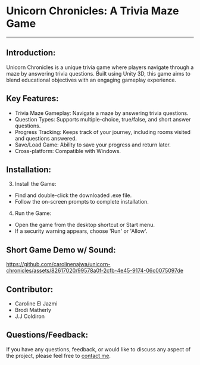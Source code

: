 # Unicorn Chronicles: A Trivia Maze Game #

------------------------------------------------------------

Introduction:
---------
Unicorn Chronicles is a unique trivia game where players navigate through a maze by answering trivia questions. 
Built using Unity 3D, this game aims to blend educational objectives with an engaging gameplay experience. 

Key Features:
--------------
- Trivia Maze Gameplay: Navigate a maze by answering trivia questions.
- Question Types: Supports multiple-choice, true/false, and short answer questions.
- Progress Tracking: Keeps track of your journey, including rooms visited and questions answered.
- Save/Load Game: Ability to save your progress and return later.
- Cross-platform: Compatible with Windows.

Installation:
-------------
3. Install the Game:
- Find and double-click the downloaded .exe file.
- Follow the on-screen prompts to complete installation.

4. Run the Game:
- Open the game from the desktop shortcut or Start menu.
- If a security warning appears, choose 'Run' or 'Allow'.


Short Game Demo w/ Sound: 
-------------
https://github.com/carolinenajwa/unicorn-chronicles/assets/82617020/99578a0f-2cfb-4e45-9174-06c0075097de



Contributor:
----------------
- Caroline El Jazmi
- Brodi Matherly
- J.J Coldiron

Questions/Feedback: 
----------------
If you have any questions, feedback, or would like to discuss any aspect of the project, please feel free to [contact me](mailto:applicant.eljazmi@gmail.com).

